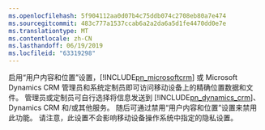 ```yaml
---
ms.openlocfilehash: 5f904112aa0d07b4c75ddb074c2708eb80a7e474
ms.sourcegitcommit: 483c777a1537ccab6a2a2da6a5d1fe4470dd0e7e
ms.translationtype: MT
ms.contentlocale: zh-CN
ms.lasthandoff: 06/19/2019
ms.locfileid: "63319298"
---
```

启用“用户内容和位置”设置，[!INCLUDE[pn_microsoftcrm](pn-microsoftcrm.md)] 或 Microsoft Dynamics CRM 管理员和系统定制员即可访问移动设备上的精确位置数据和文件。 管理员或定制员可自行选择将信息发送到 [!INCLUDE[pn_dynamics_crm](pn-dynamics-crm.md)]、Dynamics CRM 和/或其他服务。 随后可通过禁用“用户内容和位置”设置来禁用此功能。 请注意，此设置不会影响移动设备操作系统中指定的隐私设置。